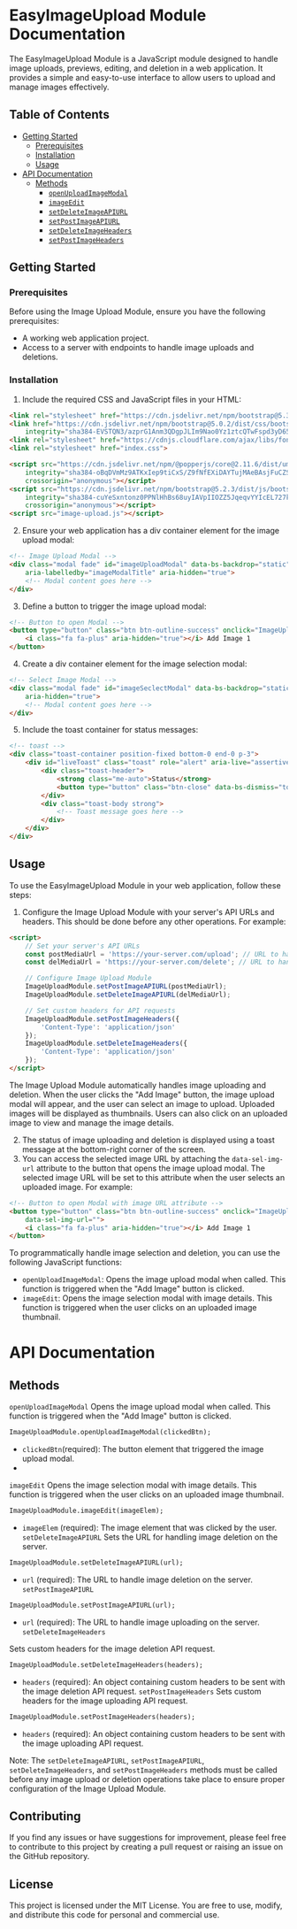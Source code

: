 # EasyImageUpload Module Documentation

The EasyImageUpload Module is a JavaScript module designed to handle image uploads, previews, editing, and deletion in a web application. It provides a simple and easy-to-use interface to allow users to upload and manage images effectively.


## Table of Contents
- [Getting Started](#getting-started)
  - [Prerequisites](#prerequisites)
  - [Installation](#installation)
  - [Usage](#usage)
- [API Documentation](#api-documentation)
  - [Methods](#methods)
    - [`openUploadImageModal`](#openuploadimagemodal)
    - [`imageEdit`](#imageedit)
    - [`setDeleteImageAPIURL`](#setdeleteimageapiurl)
    - [`setPostImageAPIURL`](#setpostimageapiurl)
    - [`setDeleteImageHeaders`](#setdeleteimageheaders)
    - [`setPostImageHeaders`](#setpostimageheaders)

## Getting Started 

### Prerequisites

Before using the Image Upload Module, ensure you have the following prerequisites:

- A working web application project.
- Access to a server with endpoints to handle image uploads and deletions.

### Installation

1. Include the required CSS and JavaScript files in your HTML:

```html
<link rel="stylesheet" href="https://cdn.jsdelivr.net/npm/bootstrap@5.3.0/dist/css/bootstrap.min.css">
<link href="https://cdn.jsdelivr.net/npm/bootstrap@5.0.2/dist/css/bootstrap.min.css" rel="stylesheet"
    integrity="sha384-EVSTQN3/azprG1Anm3QDgpJLIm9Nao0Yz1ztcQTwFspd3yD65VohhpuuCOmLASjC" crossorigin="anonymous">
<link rel="stylesheet" href="https://cdnjs.cloudflare.com/ajax/libs/font-awesome/4.7.0/css/font-awesome.min.css">
<link rel="stylesheet" href="index.css">

<script src="https://cdn.jsdelivr.net/npm/@popperjs/core@2.11.6/dist/umd/popper.min.js"
    integrity="sha384-oBqDVmMz9ATKxIep9tiCxS/Z9fNfEXiDAYTujMAeBAsjFuCZSmKbSSUnQlmh/jp3"
    crossorigin="anonymous"></script>
<script src="https://cdn.jsdelivr.net/npm/bootstrap@5.2.3/dist/js/bootstrap.min.js"
    integrity="sha384-cuYeSxntonz0PPNlHhBs68uyIAVpIIOZZ5JqeqvYYIcEL727kskC66kF92t6Xl2V"
    crossorigin="anonymous"></script>
<script src="image-upload.js"></script>
```

2. Ensure your web application has a div container element for the image upload modal:

```html
<!-- Image Upload Modal -->
<div class="modal fade" id="imageUploadModal" data-bs-backdrop="static" data-bs-keyboard="false" tabindex="-1"
    aria-labelledby="imageModalTitle" aria-hidden="true">
    <!-- Modal content goes here -->
</div>

```

3. Define a button to trigger the image upload modal:

```html
<!-- Button to open Modal -->
<button type="button" class="btn btn-outline-success" onclick="ImageUploadModule.openUploadImageModal(this)">
    <i class="fa fa-plus" aria-hidden="true"></i> Add Image 1
</button>
```
4. Create a div container element for the image selection modal:
```html
<!-- Select Image Modal -->
<div class="modal fade" id="imageSeclectModal" data-bs-backdrop="static" data-bs-keyboard="false" tabindex="-1"
    aria-hidden="true">
    <!-- Modal content goes here -->
</div>

```

5. Include the toast container for status messages:

```html
<!-- toast -->
<div class="toast-container position-fixed bottom-0 end-0 p-3">
    <div id="liveToast" class="toast" role="alert" aria-live="assertive" aria-atomic="true">
        <div class="toast-header">
            <strong class="me-auto">Status</strong>
            <button type="button" class="btn-close" data-bs-dismiss="toast" aria-label="Close"></button>
        </div>
        <div class="toast-body strong">
            <!-- Toast message goes here -->
        </div>
    </div>
</div>
```

## Usage
To use the EasyImageUpload Module in your web application, follow these steps:

1. Configure the Image Upload Module with your server's API URLs and headers. This should be done before any other operations. For example:
```html
<script>
    // Set your server's API URLs
    const postMediaUrl = 'https://your-server.com/upload'; // URL to handle image upload
    const delMediaUrl = 'https://your-server.com/delete'; // URL to handle image deletion

    // Configure Image Upload Module
    ImageUploadModule.setPostImageAPIURL(postMediaUrl);
    ImageUploadModule.setDeleteImageAPIURL(delMediaUrl);

    // Set custom headers for API requests
    ImageUploadModule.setPostImageHeaders({
        'Content-Type': 'application/json'
    });
    ImageUploadModule.setDeleteImageHeaders({
        'Content-Type': 'application/json'
    });
</script>

```
The Image Upload Module automatically handles image uploading and deletion. When the user clicks the "Add Image" button, the image upload modal will appear, and the user can select an image to upload. Uploaded images will be displayed as thumbnails. Users can also click on an uploaded image to view and manage the image details.

2. The status of image uploading and deletion is displayed using a toast message at the bottom-right corner of the screen.
3. You can access the selected image URL by attaching the `data-sel-img-url` attribute to the button that opens the image upload modal. The selected image URL will be set to this attribute when the user selects an uploaded image. For example:
```html
<!-- Button to open Modal with image URL attribute -->
<button type="button" class="btn btn-outline-success" onclick="ImageUploadModule.openUploadImageModal(this)"
    data-sel-img-url="">
    <i class="fa fa-plus" aria-hidden="true"></i> Add Image 1
</button>
```
To programmatically handle image selection and deletion, you can use the following JavaScript functions:
- `openUploadImageModal`: Opens the image upload modal when called. This function is triggered when the "Add Image" button is clicked.
- `imageEdit`: Opens the image selection modal with image details. This function is triggered when the user clicks on an uploaded image thumbnail.

# API Documentation
## Methods
`openUploadImageModal`
Opens the image upload modal when called. This function is triggered when the "Add Image" button is clicked.
```html
ImageUploadModule.openUploadImageModal(clickedBtn);
```
- `clickedBtn`(required): The button element that triggered the image upload modal.
- 
`imageEdit`
Opens the image selection modal with image details. This function is triggered when the user clicks on an uploaded image thumbnail.

```html
ImageUploadModule.imageEdit(imageElem);
```
- `imageElem` (required): The image element that was clicked by the user.
  `setDeleteImageAPIURL`
  Sets the URL for handling image deletion on the server.
```html
ImageUploadModule.setDeleteImageAPIURL(url);
```
- `url` (required): The URL to handle image deletion on the server.
  `setPostImageAPIURL`
```html
ImageUploadModule.setPostImageAPIURL(url);
```
- `url` (required): The URL to handle image uploading on the server.
`setDeleteImageHeaders`

Sets custom headers for the image deletion API request.

```html
ImageUploadModule.setDeleteImageHeaders(headers);
```
- `headers` (required): An object containing custom headers to be sent with the image deletion API request.
  `setPostImageHeaders`
  Sets custom headers for the image uploading API request.

```html
ImageUploadModule.setPostImageHeaders(headers);
```
- `headers` (required): An object containing custom headers to be sent with the image uploading API request.

Note: The `setDeleteImageAPIURL`, `setPostImageAPIURL`, `setDeleteImageHeaders`, and `setPostImageHeaders` methods must be called before any image upload or deletion operations take place to ensure proper configuration of the Image Upload Module.

## Contributing
If you find any issues or have suggestions for improvement, please feel free to contribute to this project by creating a pull request or raising an issue on the GitHub repository.

## License
This project is licensed under the MIT License. You are free to use, modify, and distribute this code for personal and commercial use.

















  






